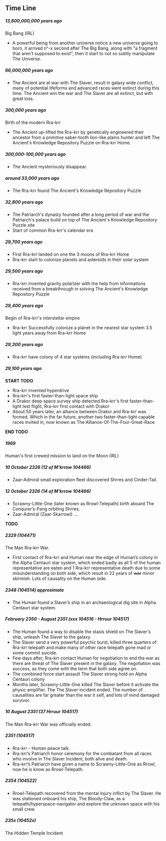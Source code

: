 ## Time Line

##### 13,800,000,000 years ago

Big Bang (IRL)

- A powerful being from another universe notice a new universe going to born, it arrived n^-x second after The Big Bang, along with "a fragment that aren't supposed to exist", then it start to not so subtly manipulate The Universe.

##### 66,000,000 years ago

- The Ancient are at war with The Slaver, result in galaxy wide conflict, many of potential lifeforms and advanced races went extinct during this time.
The Ancient win the war and The Slaver are all extinct, but with great loss.

##### 300,000 years ago

Birth of the modern Rra-krr

- The Ancient up-lifted the Rra-krr by genetically engineered their ancestor from a primitive saber-tooth lion-like plains hunter and left The Ancient's Knowledge Repository Puzzle on Rra-krr Home.

##### 300,000-100,000 years ago

- The Ancient mysteriously disappear.

##### around 33,000 years ago

- The Rra-krr found The Ancient's Knowledge Repository Puzzle

##### 32,800 years ago

- The Patriarch's dynasty founded after a long period of war and the Patriarch's palace build on top of The Ancient's Knowledge Repository Puzzle site
- Start of common Rra-krr's calendar era

##### 29,700 years ago

- First Rra-krr landed on one the 3 moons of Rra-krr Home
- Rra-krr start to colonize planets and asteroids in their solar system

##### 29,500 years ago

- Rra-krr invented gravity polarizer with the help from informations received from a breakthrough in solving The Ancient's Knowledge Repository Puzzle

##### 29,400 years ago

Begin of Rra-krr's interstellar empire

- Rra-krr Successfully colonize a planet in the nearest star system 3.5 light years away from Rra-krr Home

##### 29,200 years ago

- Rra-krr have colony of 4 star systems (including Rra-krr Home)

##### 29,100 years ago

**START TODO**

- Rra-krr invented hyperdrive
- Rra-krr's first faster-than-light space ship
- A Drakor deep space survey ship detected Rra-krr's first faster-than-light test flight, Rra-krr first contact with Drakor
- About 50 years later, an alliance between Drakor and Rra-krr was formed. Which in the far future, another two faster-than-light capable races invited in, now known as The Alliance-Of-The-Four-Great-Race

**END TODO**

##### 1969

Human's first crewed mission to land on the Moon (IRL)

##### 10 October 2326 (12 of M'krrow 104466)

- Zaar-Admiral small exploration fleet discovered Shrres and Cinder-Tail.

##### 12 October 2326 (14 of M'krrow 104466)

- Scrawny-Little-One (later known as Rrowl-Telepath) birth aboard The Conqurer’s-Fang orbiting Shrres.
- Zaar-Admiral (Zaar-Skarrowl) ....

**TODO**

##### 2329 (104471)

The Man Rra-krr War.

- First contact of Rra-krr and Human near the edge of Human’s colony in the Alpha Centauri star system, which ended badly as all 5 of the human representative are eaten and 1 Rra-krr representative death due to some misunderstanding on both side, which result in 22 years of ~~war~~ minor skirmish. Lots of causality on the Human side.

##### 2348 (104514) approximate

- The Human found a Slaver’s ship in an archaeological dig site in Alpha Centauri star system.

##### February 2350 - August 2351 (xxx 104516 - Hrruur 104517)

- The Human found a way to disable the stasis shield on The Slaver's ship, unleash The Slaver to the galaxy.
- The Slaver send a very powerful psychic burst, killed three quarters of Rra-krr telepath and make many of other race telepath gone mad or some commit suicide.
- Few days after, Rra-krr contact Human for negotiation to end the war as there are threat of The Slaver present in the galaxy. The negotiation was success, as they come with the term that both side agree on.
- The combined force start assault The Slaver strong hold on Alpha Centauri colony
- Months later, Scrawny-Little-One killed The Slaver before it activate the physic amplifier.
The The Slaver incident ended. The number of causalities are far greater than the war it self, and lots of mind damaged survivor.

##### 10 August 2351 (37 Hrruur 104517)

The Man Rra-krr War was officially ended.

##### 2351 (104517)

- Rra-krr - Human peace talk.
- Rra-krr’s Patriarch honor ceremony for the combatant from all races who involve in The Slaver Incident, both alive and death.
- Rra-krr’s Patriarch have given a name to Scrawny-Little-One as Rrowl, now he is know as Rrowl-Telepath.

##### 2354 (104522)

- Rrowl-Telepath recovered from the mental injury inflict by The Slaver. He was stationed onboard his ship, The Bloody-Claw, as a telepath/hyperspace-navigator and explore the unknown space with his small crew.

##### 235x (10452x)

The Hidden Temple Incident
